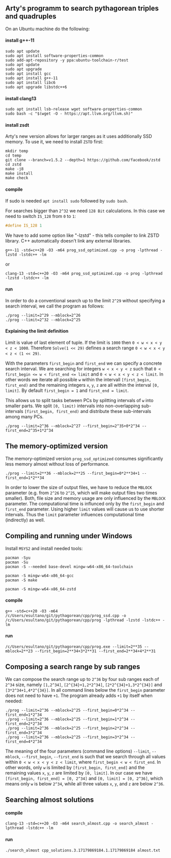 ## Arty's programm to search pythagorean triples and quadruples

On an Ubuntu machine do the following:

#### install g++-11

```console
sudo apt update
sudo apt install software-properties-common
sudo add-apt-repository -y ppa:ubuntu-toolchain-r/test
sudo apt update
sudo apt upgrade
sudo apt install gcc
sudo apt install g++-11
sudo apt install libc6
sudo apt upgrade libstdc++6
```

#### install clang13

```console
sudo apt install lsb-release wget software-properties-common
sudo bash -c "$(wget -O - https://apt.llvm.org/llvm.sh)"
```

#### install zsdt
Arty's new version allows for larger ranges as it uses additionally SSD memory.
To use it, we need to install `ZSTD` first:

```console
mkdir temp
cd temp
git clone --branch=v1.5.2 --depth=1 https://github.com/facebook/zstd
cd zstd
make -j8
make install
make check
```

#### compile
If sudo is needed `apt install sudo` followed by `sudo bash`.

For searches bigger than `2^32` we need `128 Bit` calculations. In this case we need to switch `IS_128` from `0` to `1`:

```cpp
#define IS_128 1
```

We have to add some option like "-lzstd" - this tells compiler to link ZSTD library. C++ automatically doesn't link any external libraries.

```console
g++-11 -std=c++20 -O3 -m64 prog_ssd_optimized.cpp -o prog -lpthread -lzstd -lstdc++ -lm
```

or

```console
clang-13 -std=c++20 -O3 -m64 prog_ssd_optimized.cpp -o prog -lpthread -lzstd -lstdc++ -lm
```

#### run
In order to do a conventional search up to the limit `2^29` without specifying a search interval, we call the program as follows:

```console
./prog --limit=2^29 --mblock=2^26
./prog --limit=2^32 --mblock=2^25
```

#### Explaining the limit definition
Limit is value of last element of tuple. If the limit is `1000` then `0 < w < x < y < z < 1000`.
Therefore `Solve(1 << 29)` defines a search range `0 < w < x < y < z < (1 << 29)`.

With the parameters `first_begin` and `first_end` we can specify a concrete search interval. We are searching for integers `w < x < y < z` such that `0 < first_begin <= w < first_end <= limit` and `0 < w < x < y < z < limit`. In other words we iterate all possible `w` within the intervall `[first_begin, first_end)` and the remaining integers `x`, `y`, `z` are all within the interval `[0, limit]`. By default `first_begin = 1` and `first_end = limit`.

This allows us to split tasks between PCs by splitting intervals of `w` into smaller parts. We split `[0, limit)` intervals into non-overlapping sub-intervals `[first_begin, first_end)` and distribute these sub-intervals among many PCs.

```console
./prog --limit=2^36 --mblock=2^27 --first_begin=2^35+0*2^34 --first_end=2^35+1*2^34
```

## The memory-optimized version
The memory-optimized version `prog_ssd_optimized` consumes significantly less memory almost without loss of performance.

```console
./prog --limit=2**36 --mblock=2**25 --first_begin=0*2**34+1 --first_end=1*2**34
```

In order to lower the size of output files, we have to reduce the `MBLOCK` parameter (e.g. from `2^26` to `2^25`, which will make output files two times smaller). Both, file size and memory usage are only influenced by the `MBLOCK` parameter. The computational time is influnced only by the `first_begin` and `first_end` parameter. Using higher `limit` values will cause us to use shorter intervals. Thus the `limit` parameter influences computational time (indirectly) as well.

## Compiling and running under Windows

Install `MSYS2` and install needed tools:

```console
pacman -Syu
pacman -Su
pacman -S --needed base-devel mingw-w64-x86_64-toolchain

pacman -S mingw-w64-x86_64-gcc
pacman -S make

pacman -S mingw-w64-x86_64-zstd
```

#### compile

```console
g++ -std=c++20 -O3 -m64 /c/Users/esultano/git/pythagorean/cpp/prog_ssd.cpp -o /c/Users/esultano/git/pythagorean/cpp/prog -lpthread -lzstd -lstdc++ -lm
```

#### run

```console
/c/Users/esultano/git/pythagorean/cpp/prog.exe --limit=2**35 --mblock=2**23 --first_begin=2**34+3*2**31 --first_end=2**34+4*2**31
```

## Composing a search range by sub ranges
We can compose the search range up to `2^36` by four sub ranges each of `2^34` size, namely `[1,2^34]`, `[2^{34}+1,2*2^34]`, `[2*2^{34}+1,3*2^{34}]` and `[3*2^34+1,4*2^{34}]`. In all command lines below the `first_begin` parameter does not need to have `+1`. The program already adds `+1` by itself when needed:

```console
./prog --limit=2^36 --mblock=2^25 --first_begin=0*2^34 --first_end=1*2^34
./prog --limit=2^36 --mblock=2^25 --first_begin=1*2^34 --first_end=2*2^34
./prog --limit=2^36 --mblock=2^25 --first_begin=2*2^34 --first_end=3*2^34
./prog --limit=2^36 --mblock=2^25 --first_begin=3*2^34 --first_end=4*2^34
```
The meaning of the four parameters (command line options) `--limit`, `--mblock`, `--first_begin`, `--first_end` is such that we search through all values within `0 < w < x < y < z < limit`, where `first_begin < w < first_end`. In other words, only `w` is limited by `[first_begin, first_end]` and the remaining values `x`, `y`, `z` are limited by `[0, limit]`. In our case we have `[first_begin, first_end] = [0, 2^34]` and `[0, limit] = [0, 2^36]`, which means only `w` is below `2^34`, while all three values `x`, `y`, and `z` are below `2^36`.

## Searching almost solutions

#### compile

```console
clang-13 -std=c++20 -O3 -m64 search_almost.cpp -o search_almost -lpthread -lstdc++ -lm
```

#### run

```console
./search_almost cpp_solutions.3.17179869184.1.17179869184 almost.txt
```


